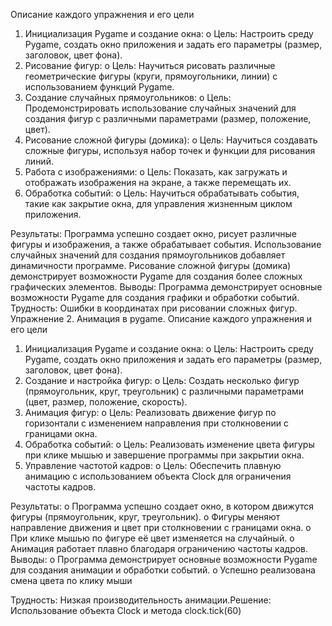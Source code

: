 Описание каждого упражнения и его цели
1.	Инициализация Pygame и создание окна:
o	Цель: Настроить среду Pygame, создать окно приложения и задать его параметры (размер, заголовок, цвет фона).
2.	Рисование фигур:
o	Цель: Научиться рисовать различные геометрические фигуры (круги, прямоугольники, линии) с использованием функций Pygame.
3.	Создание случайных прямоугольников:
o	Цель: Продемонстрировать использование случайных значений для создания фигур с различными параметрами (размер, положение, цвет).
4.	Рисование сложной фигуры (домика):
o	Цель: Научиться создавать сложные фигуры, используя набор точек и функции для рисования линий.
5.	Работа с изображениями:
o	Цель: Показать, как загружать и отображать изображения на экране, а также перемещать их.
6.	Обработка событий:
o	Цель: Научиться обрабатывать события, такие как закрытие окна, для управления жизненным циклом приложения.
   
    
  
 

Результаты:
Программа успешно создает окно, рисует различные фигуры и изображения, а также обрабатывает события.
Использование случайных значений для создания прямоугольников добавляет динамичности программе.
Рисование сложной фигуры (домика) демонстрирует возможности Pygame для создания более сложных графических элементов.
Выводы:
Программа демонстрирует основные возможности Pygame для создания графики и обработки событий.
Трудность: Ошибки в координатах при рисовании сложных фигур.
Упражнение 2. Анимация в pygame. 
Описание каждого упражнения и его цели
1.	Инициализация Pygame и создание окна:
o	Цель: Настроить среду Pygame, создать окно приложения и задать его параметры (размер, заголовок, цвет фона).
2.	Создание и настройка фигур:
o	Цель: Создать несколько фигур (прямоугольник, круг, треугольник) с различными параметрами (цвет, размер, положение, скорость).
3.	Анимация фигур:
o	Цель: Реализовать движение фигур по горизонтали с изменением направления при столкновении с границами окна.
4.	Обработка событий:
o	Цель: Реализовать изменение цвета фигуры при клике мышью и завершение программы при закрытии окна.
5.	Управление частотой кадров:
o	Цель: Обеспечить плавную анимацию с использованием объекта Clock для ограничения частоты кадров.
 
  
 

Результаты:
o	Программа успешно создает окно, в котором движутся фигуры (прямоугольник, круг, треугольник).
o	Фигуры меняют направление движения и цвет при столкновении с границами окна.
o	При клике мышью по фигуре её цвет изменяется на случайный.
o	Анимация работает плавно благодаря ограничению частоты кадров.
Выводы:
o	Программа демонстрирует основные возможности Pygame для создания анимации и обработки событий.
o	Успешно реализована смена цвета по клику мыши

 
Трудность: Низкая производительность анимации.Решение: Использование объекта Clock и метода clock.tick(60)
